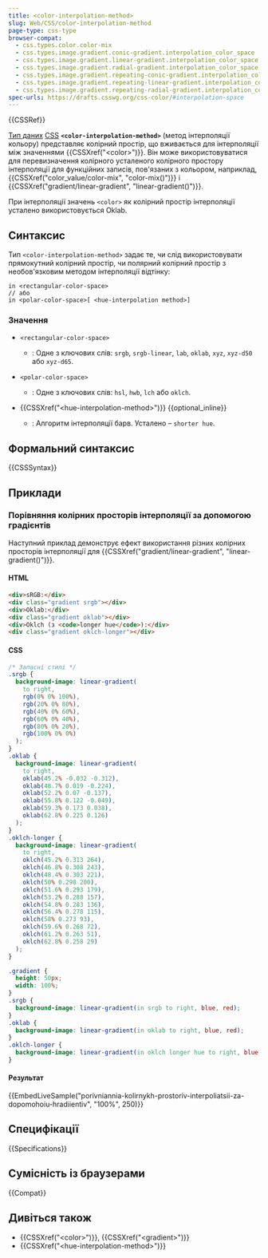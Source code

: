 ```yaml
---
title: <color-interpolation-method>
slug: Web/CSS/color-interpolation-method
page-type: css-type
browser-compat:
  - css.types.color.color-mix
  - css.types.image.gradient.conic-gradient.interpolation_color_space
  - css.types.image.gradient.linear-gradient.interpolation_color_space
  - css.types.image.gradient.radial-gradient.interpolation_color_space
  - css.types.image.gradient.repeating-conic-gradient.interpolation_color_space
  - css.types.image.gradient.repeating-linear-gradient.interpolation_color_space
  - css.types.image.gradient.repeating-radial-gradient.interpolation_color_space
spec-urls: https://drafts.csswg.org/css-color/#interpolation-space
---
```


{{CSSRef}}

[Тип даних](/uk/docs/Web/CSS/CSS_Types) [CSS](/uk/docs/Web/CSS) **`<color-interpolation-method>`** (метод інтерполяції кольору) представляє колірний простір, що вживається для інтерполяції між значеннями {{CSSXref("&lt;color&gt;")}}. Він може використовуватися для перевизначення колірного усталеного колірного простору інтерполяції для функційних записів, пов'язаних з кольором, наприклад, {{CSSXref("color_value/color-mix", "color-mix()")}} і {{CSSXref("gradient/linear-gradient", "linear-gradient()")}}.

При інтерполяції значень `<color>` як колірний простір інтерполяції усталено використовується Oklab.

## Синтаксис

Тип `<color-interpolation-method>` задає те, чи слід використовувати прямокутний колірний простір, чи полярний колірний простір з необов'язковим методом інтерполяції відтінку:

```plain
in <rectangular-color-space>
// або
in <polar-color-space>[ <hue-interpolation method>]
```

### Значення

- `<rectangular-color-space>`

  - : Одне з ключових слів: `srgb`, `srgb-linear`, `lab`, `oklab`, `xyz`, `xyz-d50` або `xyz-d65`.

- `<polar-color-space>`

  - : Одне з ключових слів: `hsl`, `hwb`, `lch` або `oklch`.

- {{CSSXref("&lt;hue-interpolation-method&gt;")}} {{optional_inline}}

  - : Алгоритм інтерполяції барв. Усталено – `shorter hue`.

## Формальний синтаксис

{{CSSSyntax}}

## Приклади

### Порівняння колірних просторів інтерполяції за допомогою градієнтів

Наступний приклад демонструє ефект використання різних колірних просторів інтерполяції для {{CSSXref("gradient/linear-gradient", "linear-gradient()")}}.

#### HTML

```html
<div>sRGB:</div>
<div class="gradient srgb"></div>
<div>Oklab:</div>
<div class="gradient oklab"></div>
<div>Oklch (з <code>longer hue</code>):</div>
<div class="gradient oklch-longer"></div>
```

#### CSS

```css hidden
/* Запасні стилі */
.srgb {
  background-image: linear-gradient(
    to right,
    rgb(0% 0% 100%),
    rgb(20% 0% 80%),
    rgb(40% 0% 60%),
    rgb(60% 0% 40%),
    rgb(80% 0% 20%),
    rgb(100% 0% 0%)
  );
}
.oklab {
  background-image: linear-gradient(
    to right,
    oklab(45.2% -0.032 -0.312),
    oklab(48.7% 0.019 -0.224),
    oklab(52.2% 0.07 -0.137),
    oklab(55.8% 0.122 -0.049),
    oklab(59.3% 0.173 0.038),
    oklab(62.8% 0.225 0.126)
  );
}
.oklch-longer {
  background-image: linear-gradient(
    to right,
    oklch(45.2% 0.313 264),
    oklch(46.8% 0.308 243),
    oklch(48.4% 0.303 221),
    oklch(50% 0.298 200),
    oklch(51.6% 0.293 179),
    oklch(53.2% 0.288 157),
    oklch(54.8% 0.283 136),
    oklch(56.4% 0.278 115),
    oklch(58% 0.273 93),
    oklch(59.6% 0.268 72),
    oklch(61.2% 0.263 51),
    oklch(62.8% 0.258 29)
  );
}
```

```css
.gradient {
  height: 50px;
  width: 100%;
}
.srgb {
  background-image: linear-gradient(in srgb to right, blue, red);
}
.oklab {
  background-image: linear-gradient(in oklab to right, blue, red);
}
.oklch-longer {
  background-image: linear-gradient(in oklch longer hue to right, blue, red);
}
```

#### Результат

{{EmbedLiveSample("porivniannia-kolirnykh-prostoriv-interpoliatsii-za-dopomohoiu-hradiientiv", "100%", 250)}}

## Специфікації

{{Specifications}}

## Сумісність із браузерами

{{Compat}}

## Дивіться також

- {{CSSXref("&lt;color&gt;")}}, {{CSSXref("&lt;gradient&gt;")}}
- {{CSSXref("&lt;hue-interpolation-method&gt;")}}
